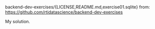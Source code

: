 backend-dev-exercises/{LICENSE,README.md,exercise01.sqlite} 
from: <https://github.com/rtidatascience/backend-dev-exercises>

My solution.
